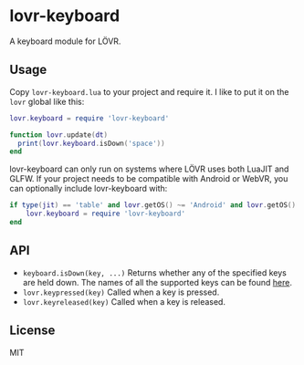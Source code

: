 lovr-keyboard
===

A keyboard module for LÖVR.

Usage
---

Copy `lovr-keyboard.lua` to your project and require it.  I like to put it on the `lovr` global like this:

```lua
lovr.keyboard = require 'lovr-keyboard'

function lovr.update(dt)
  print(lovr.keyboard.isDown('space'))
end
```

lovr-keyboard can only run on systems where LÖVR uses both LuaJIT and GLFW. If your project needs to be compatible with Android or WebVR, you can optionally include lovr-keyboard with:

```lua
if type(jit) == 'table' and lovr.getOS() ~= 'Android' and lovr.getOS() ~= 'Web' then
	lovr.keyboard = require 'lovr-keyboard'
end
```

API
---

- `keyboard.isDown(key, ...)` Returns whether any of the specified keys are held down.  The names of
  all the supported keys can be found [here](https://github.com/bjornbytes/lovr-keyboard/blob/master/lovr-keyboard.lua#L15).
- `lovr.keypressed(key)` Called when a key is pressed.
- `lovr.keyreleased(key)` Called when a key is released.

License
---

MIT
